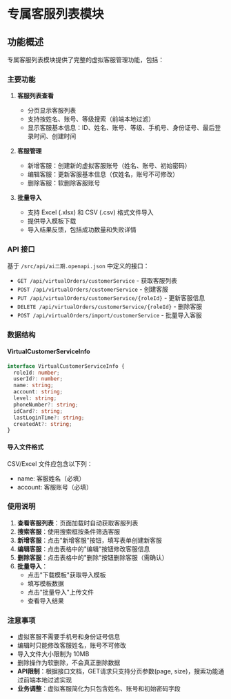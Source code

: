 # 专属客服列表模块

## 功能概述

专属客服列表模块提供了完整的虚拟客服管理功能，包括：

### 主要功能

1. **客服列表查看**
   - 分页显示客服列表
   - 支持按姓名、账号、等级搜索（前端本地过滤）
   - 显示客服基本信息：ID、姓名、账号、等级、手机号、身份证号、最后登录时间、创建时间

2. **客服管理**
   - 新增客服：创建新的虚拟客服账号（姓名、账号、初始密码）
   - 编辑客服：更新客服基本信息（仅姓名，账号不可修改）
   - 删除客服：软删除客服账号

3. **批量导入**
   - 支持 Excel (.xlsx) 和 CSV (.csv) 格式文件导入
   - 提供导入模板下载
   - 导入结果反馈，包括成功数量和失败详情

### API 接口

基于 `/src/api/ai二期.openapi.json` 中定义的接口：

- `GET /api/virtualOrders/customerService` - 获取客服列表
- `POST /api/virtualOrders/customerService` - 创建客服
- `PUT /api/virtualOrders/customerService/{roleId}` - 更新客服信息
- `DELETE /api/virtualOrders/customerService/{roleId}` - 删除客服
- `POST /api/virtualOrders/import/customerService` - 批量导入客服

### 数据结构

#### VirtualCustomerServiceInfo
```typescript
interface VirtualCustomerServiceInfo {
  roleId: number;
  userId?: number;
  name: string;
  account: string;
  level: string;
  phoneNumber?: string;
  idCard?: string;
  lastLoginTime?: string;
  createdAt?: string;
}
```

#### 导入文件格式
CSV/Excel 文件应包含以下列：
- name: 客服姓名（必填）
- account: 客服账号（必填）

### 使用说明

1. **查看客服列表**：页面加载时自动获取客服列表
2. **搜索客服**：使用搜索框按条件筛选客服
3. **新增客服**：点击"新增客服"按钮，填写表单创建新客服
4. **编辑客服**：点击表格中的"编辑"按钮修改客服信息
5. **删除客服**：点击表格中的"删除"按钮删除客服（需确认）
6. **批量导入**：
   - 点击"下载模板"获取导入模板
   - 填写模板数据
   - 点击"批量导入"上传文件
   - 查看导入结果

### 注意事项

- 虚拟客服不需要手机号和身份证号信息
- 编辑时只能修改客服姓名，账号不可修改
- 导入文件大小限制为 10MB
- 删除操作为软删除，不会真正删除数据
- **API限制**：根据接口文档，GET请求只支持分页参数(page, size)，搜索功能通过前端本地过滤实现
- **业务调整**：虚拟客服简化为只包含姓名、账号和初始密码字段
